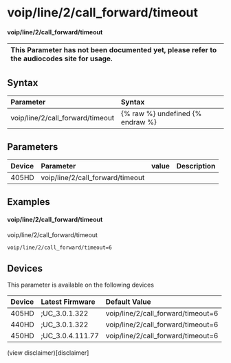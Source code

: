 ﻿---
description: voip/line/2/call_forward/timeout
search:
    keywords: ['voip','line','2','call_forward','timeout']
---

# voip/line/2/call_forward/timeout

#### voip/line/2/call_forward/timeout


| This Parameter has not been documented yet, please refer to the audiocodes site for usage.  |
| :--- |

## Syntax
| Parameter | Syntax |
| :--- | :--- |
|voip/line/2/call_forward/timeout | {% raw %} undefined {% endraw %} |

## Parameters
|Device|Parameter|value|Description|
|:---|:---|:---|:---|
| 405HD | voip/line/2/call_forward/timeout |  |  |

## Examples
#### voip/line/2/call_forward/timeout

voip/line/2/call_forward/timeout

```
voip/line/2/call_forward/timeout=6
```

## Devices
This parameter is available on the following devices

| Device | Latest Firmware | Default Value |
|:---|:---|:---|
| 405HD | ;UC_3.0.1.322 | voip/line/2/call_forward/timeout=6 
| 440HD | ;UC_3.0.1.322 | voip/line/2/call_forward/timeout=6 
| 450HD | ;UC_3.0.4.111.77 | voip/line/2/call_forward/timeout=6 

(view disclaimer)[disclaimer]
